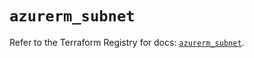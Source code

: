 # `azurerm_subnet`

Refer to the Terraform Registry for docs: [`azurerm_subnet`](https://registry.terraform.io/providers/hashicorp/azurerm/3.94.0/docs/resources/subnet).

